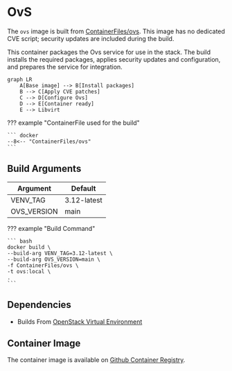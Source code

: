 # OvS

The `ovs` image is built from [ContainerFiles/ovs](https://github.com/rackerlabs/genestack-images/blob/main/ContainerFiles/ovs). This image has no dedicated CVE script; security updates are included during the build.

This container packages the Ovs service for use in the stack. The build installs the required packages, applies security updates and configuration, and prepares the service for integration.

``` mermaid
graph LR
    A[Base image] --> B[Install packages]
    B --> C[Apply CVE patches]
    C --> D[Configure Ovs]
    D --> E[Container ready]
    E --> Libvirt
```

??? example "ContainerFile used for the build"

    ``` docker
    --8<-- "ContainerFiles/ovs"
    ```

## Build Arguments

| Argument | Default |
| --- | --- |
| VENV_TAG | 3.12-latest |
| OVS_VERSION | main |

??? example "Build Command"

    ``` bash
    docker build \
    --build-arg VENV_TAG=3.12-latest \
    --build-arg OVS_VERSION=main \
    -f ContainerFiles/ovs \
    -t ovs:local \
    .
    ```

## Dependencies

- Builds From [OpenStack Virtual Environment](openstack-venv.md)

## Container Image

The container image is available on [Github Container Registry](https://github.com/rackerlabs/genestack-images/pkgs/container/genestack-images%2Fovs).
